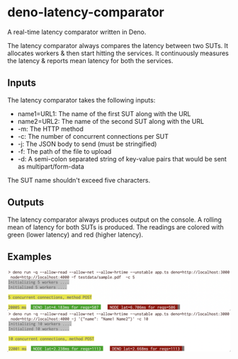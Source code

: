 # deno-latency-comparator
A real-time latency comparator written in Deno.

The latency comparator always compares the latency between two SUTs. It allocates workers & then start hitting the services. It continuously measures the latency & reports mean latency for both the services.

## Inputs
The latency comparator takes the following inputs:
- name1=URL1: The name of the first SUT along with the URL
- name2=URL2: The name of the second SUT along with the URL
- -m: The HTTP method
- -c: The number of concurrent connections per SUT
- -j: The JSON body to send (must be stringified)
- -f: The path of the file to upload
- -d: A semi-colon separated string of key-value pairs that would be sent as multipart/form-data

The SUT name shouldn't exceed five characters.

## Outputs
The latency comparator always produces output on the console. A rolling mean of latency for both SUTs is produced. The readings are colored with green (lower latency) and red (higher latency).

## Examples

![](https://github.com/mayankchoubey/deno-latency-comparator/blob/77a47563263bfd0db7aea3b405c29188edd42176/Screen%20Shot%202021-06-28%20at%208.07.44%20PM.png)
![](https://github.com/mayankchoubey/deno-latency-comparator/blob/77a47563263bfd0db7aea3b405c29188edd42176/Screen%20Shot%202021-06-28%20at%208.09.00%20PM.png)
